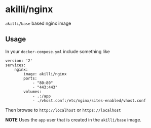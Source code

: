 # akilli/nginx

`akilli/base` based nginx image

## Usage

In your `docker-compose.yml` include something like

    version: '2'
    services:
        nginx:
            image: akilli/nginx
            ports:
                - "80:80"
                - "443:443"
            volumes:
                - .:/app
                - ./vhost.conf:/etc/nginx/sites-enabled/vhost.conf

Then browse to `http://localhost` or `https://localhost`

**NOTE**
Uses the `app` user that is created in the `akilli/base` image. 
